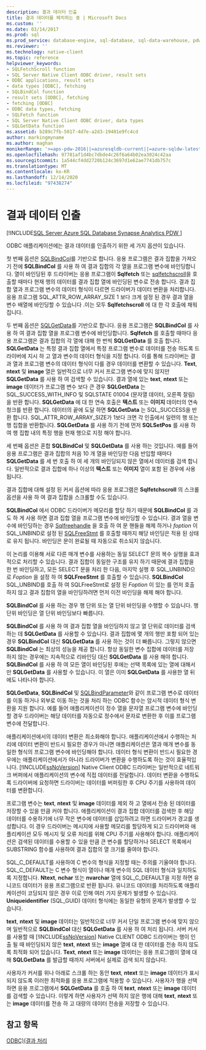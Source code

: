 ```yaml
---
description: 결과 데이터 인출
title: 결과 데이터를 페치하는 중 | Microsoft Docs
ms.custom: ''
ms.date: 03/14/2017
ms.prod: sql
ms.prod_service: database-engine, sql-database, sql-data-warehouse, pdw
ms.reviewer: ''
ms.technology: native-client
ms.topic: reference
helpviewer_keywords:
- SQLFetchScroll function
- SQL Server Native Client ODBC driver, result sets
- ODBC applications, result sets
- data types [ODBC], fetching
- SQLBindCol function
- result sets [ODBC], fetching
- fetching [ODBC]
- ODBC data types, fetching
- SQLFetch function
- SQL Server Native Client ODBC driver, data types
- SQLGetData function
ms.assetid: b289c7fb-5017-4d7e-a2d3-19401e9fc4cd
author: markingmyname
ms.author: maghan
monikerRange: '>=aps-pdw-2016||=azuresqldb-current||=azure-sqldw-latest||>=sql-server-2016||>=sql-server-linux-2017||=azuresqldb-mi-current'
ms.openlocfilehash: 97781af1d4bc7dbde4c26f6a64b02ea3024c42aa
ms.sourcegitcommit: 1a544cf4dd2720b124c3697d1e62ae7741db757c
ms.translationtype: MT
ms.contentlocale: ko-KR
ms.lasthandoff: 12/14/2020
ms.locfileid: "97438274"
---
```

# <a name="fetching-result-data"></a>결과 데이터 인출
[!INCLUDE[SQL Server Azure SQL Database Synapse Analytics PDW ](../../includes/applies-to-version/sql-asdb-asdbmi-asa-pdw.md)]

  ODBC 애플리케이션에는 결과 데이터를 인출하기 위한 세 가지 옵션이 있습니다.  
  
 첫 번째 옵션은 [SQLBindCol](../../relational-databases/native-client-odbc-api/sqlbindcol.md)를 기반으로 합니다. 응용 프로그램은 결과 집합을 가져오기 전에 **SQLBindCol** 를 사용 하 여 결과 집합의 각 열을 프로그램 변수에 바인딩합니다. 열이 바인딩된 후 드라이버는 응용 프로그램이 **Sqlfetch** 또는 [sqlfetchscroll](../../relational-databases/native-client-odbc-api/sqlfetchscroll.md)을 호출할 때마다 현재 행의 데이터를 결과 집합 열에 바인딩된 변수로 전송 합니다. 결과 집합 열과 프로그램 변수의 데이터 형식이 다르면 드라이버가 데이터 변환을 처리합니다. 응용 프로그램 SQL_ATTR_ROW_ARRAY_SIZE 1 보다 크게 설정 된 경우 결과 열을 변수 배열에 바인딩할 수 있습니다 .이는 모두 **Sqlfetchscroll** 에 대 한 각 호출에 채워집니다.  
  
 두 번째 옵션은 [SQLGetData](../../relational-databases/native-client-odbc-api/sqlgetdata.md)를 기반으로 합니다. 응용 프로그램은 **SQLBindCol** 를 사용 하 여 결과 집합 열을 프로그램 변수에 바인딩합니다. **Sqlfetch** 를 호출할 때마다 응용 프로그램은 결과 집합의 각 열에 대해 한 번씩 **SQLGetData** 를 호출 합니다. **SQLGetData** 는 특정 결과 집합 열에서 특정 프로그램 변수로 데이터를 전송 하도록 드라이버에 지시 하 고 열과 변수의 데이터 형식을 지정 합니다. 이를 통해 드라이버는 결과 열과 프로그램 변수의 데이터 형식이 다를 경우 데이터를 변환할 수 있습니다. **Text**, **ntext** 및 **image** 열은 일반적으로 너무 커서 프로그램 변수에 맞지 않지만 **SQLGetData** 를 사용 하 여 검색할 수 있습니다. 결과 열에 있는 **text**, **ntext** 또는 **image** 데이터가 프로그램 변수 보다 큰 경우 **SQLGetData** 는 SQL_SUCCESS_WITH_INFO 및 SQLSTATE 01004 (문자열 데이터, 오른쪽 잘림)을 반환 합니다. **SQLGetData** 에 대 한 연속 호출은 **텍스트** 또는 **이미지** 데이터의 연속 청크를 반환 합니다. 데이터의 끝에 도달 하면 **SQLGetData** 는 SQL_SUCCESS을 반환 합니다. SQL_ATTR_ROW_ARRAY_SIZE가 1보다 크면 각 인출에서 일련의 행 또는 행 집합을 반환합니다. **SQLGetData** 를 사용 하기 전에 먼저 **SQLSetPos** 를 사용 하 여 행 집합 내의 특정 행을 현재 행으로 지정 해야 합니다.  
  
 세 번째 옵션은 혼합 **SQLBindCol** 및 **SQLGetData** 를 사용 하는 것입니다. 예를 들어 응용 프로그램은 결과 집합의 처음 10 개 열을 바인딩한 다음 반입할 때마다 **SQLGetData** 를 세 번 호출 하 여 세 개의 바인딩되지 않은 열에서 데이터를 검색 합니다. 일반적으로 결과 집합에 하나 이상의 **텍스트** 또는 **이미지** 열이 포함 된 경우에 사용 됩니다.  
  
 결과 집합에 대해 설정 된 커서 옵션에 따라 응용 프로그램은 **Sqlfetchscroll** 의 스크롤 옵션을 사용 하 여 결과 집합을 스크롤할 수도 있습니다.  
  
 **SQLBindCol** 에서 ODBC 드라이버가 메모리를 할당 하기 때문에 **SQLBindCol** 를 과도 하 게 사용 하면 결과 집합 열을 프로그램 변수에 바인딩할 수 있습니다. 결과 열을 변수에 바인딩하는 경우 [Sqlfreehandle](../../relational-databases/native-client-odbc-api/sqlfreehandle.md) 을 호출 하 여 문 핸들을 해제 하거나 *foption* 이 SQL_UNBIND로 설정 된 [SQLFreeStmt](../../relational-databases/native-client-odbc-api/sqlfreestmt.md) 를 호출할 때까지 해당 바인딩은 적용 된 상태로 유지 됩니다. 바인딩은 문이 완료될 때 자동으로 취소되지 않습니다.  
  
 이 논리를 이용해 서로 다른 매개 변수를 사용하는 동일 SELECT 문의 복수 실행을 효과적으로 처리할 수 있습니다. 결과 집합이 동일한 구조를 유지 하기 때문에 결과 집합을 한 번 바인딩하고, 모든 SELECT 문을 처리 한 다음, 마지막 실행 후 SQL_UNBIND으로 *Foption* 을 설정 하 여 **SQLFreeStmt** 를 호출할 수 있습니다. **SQLBindCol** SQL_UNBIND를 호출 하 여 SQLFreeStmt로 설정 된 *Foption* 이 있는  를 먼저 호출 하지 않고 결과 집합의 열을 바인딩하려면 먼저 이전 바인딩을 해제 해야 합니다.  
  
 **SQLBindCol** 를 사용 하는 경우 행 단위 또는 열 단위 바인딩을 수행할 수 있습니다. 행 단위 바인딩은 열 단위 바인딩보다 빠릅니다.  
  
 **SQLBindCol** 를 사용 하 여 결과 집합 열을 바인딩하지 않고 열 단위로 데이터를 검색 하는 데 **SQLGetData** 를 사용할 수 있습니다. 결과 집합에 몇 개의 행만 포함 되어 있는 경우 **SQLBindCol** 대신 **SQLGetData** 를 사용 하는 것이 더 빠릅니다. 그렇지 않으면 **SQLBindCol** 는 최상의 성능을 제공 합니다. 항상 동일한 변수 집합에 데이터를 저장 하지 않는 경우에는 지속적으로 리바인딩 대신 **SQLGetData** 를 사용 해야 합니다. **SQLBindCol** 를 사용 하 여 모든 열이 바인딩된 후에는 선택 목록에 있는 열에 대해서만 **SQLGetData** 를 사용할 수 있습니다. 이 열은 이미 **SQLGetData** 를 사용한 열 뒤에도 나타나야 합니다.  
  
 **SQLGetData**, **SQLBindCol** 및 [SQLBindParameter](../../relational-databases/native-client-odbc-api/sqlbindparameter.md)와 같이 프로그램 변수로 데이터를 이동 하거나 외부로 이동 하는 것을 처리 하는 ODBC 함수는 암시적 데이터 형식 변환을 지원 합니다. 예를 들어 애플리케이션이 정수 열을 문자열 프로그램 변수에 바인딩할 경우 드라이버는 해당 데이터를 자동으로 정수에서 문자로 변환한 후 이를 프로그램 변수에 전달합니다.  
  
 애플리케이션에서의 데이터 변환은 최소화해야 합니다. 애플리케이션에서 수행하는 처리에 데이터 변환이 반드시 필요한 경우가 아니면 애플리케이션은 열과 매개 변수를 동일한 형식의 프로그램 변수에 바인딩해야 합니다. 데이터 형식 변환이 반드시 필요한 경우에는 애플리케이션에서가 아니라 드라이버가 변환을 수행하도록 하는 것이 효율적입니다. [!INCLUDE[ssNoVersion](../../includes/ssnoversion-md.md)] Native Client ODBC 드라이버는 일반적으로 네트워크 버퍼에서 애플리케이션의 변수에 직접 데이터를 전달합니다. 데이터 변환을 수행하도록 드라이버에 요청하면 드라이버는 데이터를 버퍼링한 후 CPU 주기를 사용하여 데이터를 변환합니다.  
  
 프로그램 변수는 **text**, **ntext** 및 **image** 데이터를 제외 하 고 열에서 전송 된 데이터를 저장할 수 있을 만큼 커야 합니다. 애플리케이션이 결과 집합 데이터를 검색한 후 해당 데이터를 수용하기에 너무 작은 변수에 데이터를 삽입하려고 하면 드라이버가 경고를 생성합니다. 이 경우 드라이버는 메시지에 사용할 메모리를 할당하게 되고 드라이버와 애플리케이션 모두 메시지 및 오류 처리를 위해 CPU 주기를 사용해야 합니다. 애플리케이션은 검색된 데이터를 수용할 수 있을 만큼 큰 변수를 할당하거나 SELECT 목록에서 SUBSTRING 함수를 사용하여 결과 집합의 열 크기를 줄여야 합니다.  
  
 SQL_C_DEFAULT를 사용하여 C 변수의 형식을 지정할 때는 주의를 기울여야 합니다. SQL_C_DEFAULT는 C 변수 형식이 열이나 매개 변수의 SQL 데이터 형식과 일치하도록 지정합니다. **Ntext**, **nchar** 또는 **nvarchar** 열에 SQL_C_DEFAULT을 지정 하면 유니코드 데이터가 응용 프로그램으로 반환 됩니다. 유니코드 데이터를 처리하도록 애플리케이션이 코딩되지 않은 경우 이로 인해 여러 가지 문제가 발생할 수 있습니다. **Uniqueidentifier** (SQL_GUID) 데이터 형식에는 동일한 유형의 문제가 발생할 수 있습니다.  
  
 **text**, **ntext** 및 **image** 데이터는 일반적으로 너무 커서 단일 프로그램 변수에 맞지 않으며 일반적으로 **SQLBindCol** 대신 **SQLGetData** 를 사용 하 여 처리 됩니다. 서버 커서를 사용할 때 [!INCLUDE[ssNoVersion](../../includes/ssnoversion-md.md)] Native CLIENT ODBC 드라이버는 행이 인출 될 때 바인딩되지 않은 **text**, **ntext** 또는 **image** 열에 대 한 데이터를 전송 하지 않도록 최적화 되어 있습니다. **Text**, **ntext** 또는 **image** 데이터는 응용 프로그램이 열에 대해 **SQLGetData** 를 발급할 때까지 서버에서 실제로 검색 되지 않습니다.  
  
 사용자가 커서를 위나 아래로 스크롤 하는 동안 **text**, **ntext** 또는 **image** 데이터가 표시 되지 않도록 이러한 최적화를 응용 프로그램에 적용할 수 있습니다. 사용자가 행을 선택 하면 응용 프로그램에서 **SQLGetData** 를 호출 하 여 **text**, **ntext** 또는 **image** 데이터를 검색할 수 있습니다. 이렇게 하면 사용자가 선택 하지 않은 행에 대해 **text**, **ntext** 또는 **image** 데이터를 전송 하 고 대량의 데이터 전송을 저장할 수 있습니다.  
  
## <a name="see-also"></a>참고 항목  
 [ODBC&#41;&#40;결과 처리 ](../../relational-databases/native-client-odbc-results/processing-results-odbc.md)  
  
  
